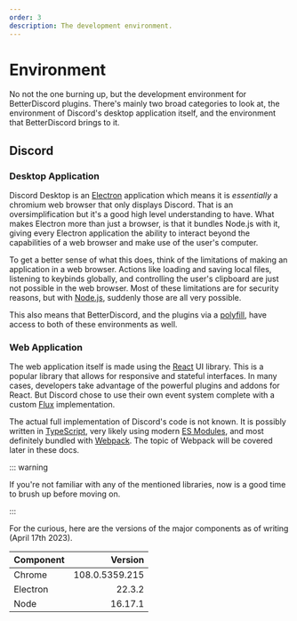 ```yaml
---
order: 3
description: The development environment.
---
```


# Environment

No not the one burning up, but the development environment for BetterDiscord plugins. There's mainly two broad categories to look at, the environment of Discord's desktop application itself, and the environment that BetterDiscord brings to it.

## Discord

### Desktop Application

Discord Desktop is an [Electron](https://www.electronjs.org/) application which means it is _essentially_ a chromium web browser that only displays Discord. That is an oversimplification but it's a good high level understanding to have. What makes Electron more than just a browser, is that it bundles Node.js with it, giving every Electron application the ability to interact beyond the capabilities of a web browser and make use of the user's computer.

To get a better sense of what this does, think of the limitations of making an application in a web browser. Actions like loading and saving local files, listening to keybinds globally, and controlling the user's clipboard are just not possible in the web browser. Most of these limitations are for security reasons, but with [Node.js](https://nodejs.org/), suddenly those are all very possible.

This also means that BetterDiscord, and the plugins via a [polyfill](../plugins/introduction/environment.md#nodejs), have access to both of these environments as well.

### Web Application

The web application itself is made using the [React](https://reactjs.org/) UI library. This is a popular library that allows for responsive and stateful interfaces. In many cases, developers take advantage of the powerful plugins and addons for React. But  Discord chose to use their own event system complete with a custom [Flux](https://facebook.github.io/flux/) implementation.

The actual full implementation of Discord's code is not known. It is possibly written in [TypeScript](https://www.typescriptlang.org/), very likely using modern [ES Modules](https://flaviocopes.com/es-modules/), and most definitely bundled with [Webpack](https://webpack.js.org/). The topic of Webpack will be covered later in these docs.

::: warning

If you're not familiar with any of the mentioned libraries, now is a good time to brush up before moving on.

:::

For the curious, here are the versions of the major components as of writing (April 17th 2023).

|Component|Version|
|:--------|------:|
|Chrome   |108.0.5359.215|
|Electron |22.3.2|
|Node     |16.17.1|